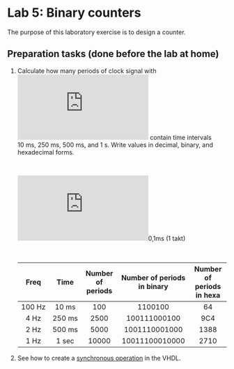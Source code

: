 # Lab 5: Binary counters

The purpose of this laboratory exercise is to design a counter.



## Preparation tasks (done before the lab at home)

1. Calculate how many periods of clock signal with ![equation](https://latex.codecogs.com/gif.latex?f_%7Bclk%7D%20%3D%2010%5C%2C%5Ctext%7BkHz%7D) contain time intervals 10&nbsp;ms, 250&nbsp;ms, 500&nbsp;ms, and 1&nbsp;s. Write values in decimal, binary, and hexadecimal forms.

    &nbsp;
    
    ![equation](https://latex.codecogs.com/gif.latex?T_%7Bclk%7D%20%3D%20%5Cfrac%7B1%7D%7Bf_%7Bclk%7D%7D%20%3D)0,1ms (1 takt)
    
    &nbsp;

    | **Freq** | **Time** | **Number of periods** | **Number of periods in binary** | **Number of periods in hexa** |
    | :-: | :-: | :-: | :-: | :-: |
    | 100&nbsp;Hz | 10&nbsp;ms | 100 | 1100100 | 64 |
    | 4&nbsp;Hz | 250&nbsp;ms | 2500 | 100111000100 | 9C4 |
    | 2&nbsp;Hz | 500&nbsp;ms | 5000 | 1001110001000 | 1388 |
    | 1&nbsp;Hz | 1&nbsp;sec | 10000 | 10011100010000 | 2710 |

2. See how to create a [synchronous operation](https://github.com/tomas-fryza/Digital-electronics-1/wiki/VHDL-cheat-sheet#processes) in the VHDL.

